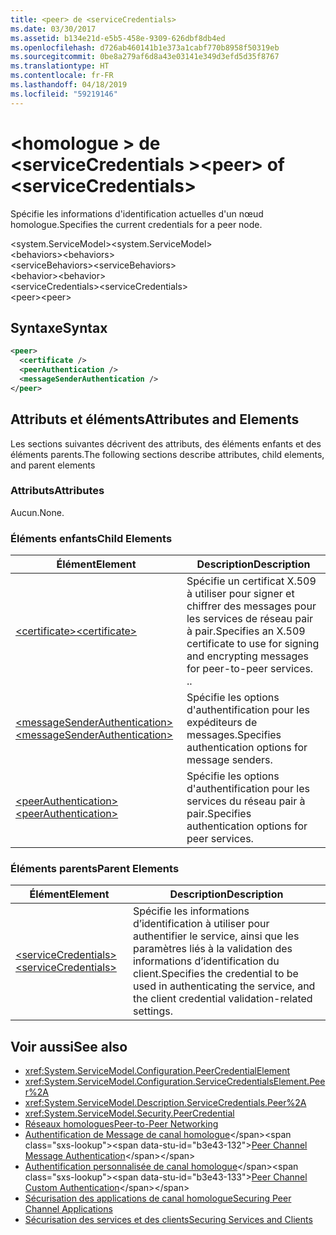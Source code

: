 ```yaml
---
title: <peer> de <serviceCredentials>
ms.date: 03/30/2017
ms.assetid: b134e21d-e5b5-458e-9309-626dbf8db4ed
ms.openlocfilehash: d726ab460141b1e373a1cabf770b8958f50319eb
ms.sourcegitcommit: 0be8a279af6d8a43e03141e349d3efd5d35f8767
ms.translationtype: HT
ms.contentlocale: fr-FR
ms.lasthandoff: 04/18/2019
ms.locfileid: "59219146"
---
```

# <a name="peer-of-servicecredentials"></a><span data-ttu-id="b3e43-102">\<homologue > de \<serviceCredentials ></span><span class="sxs-lookup"><span data-stu-id="b3e43-102">\<peer> of \<serviceCredentials></span></span>
<span data-ttu-id="b3e43-103">Spécifie les informations d'identification actuelles d'un nœud homologue.</span><span class="sxs-lookup"><span data-stu-id="b3e43-103">Specifies the current credentials for a peer node.</span></span>  
  
 <span data-ttu-id="b3e43-104">\<system.ServiceModel></span><span class="sxs-lookup"><span data-stu-id="b3e43-104">\<system.ServiceModel></span></span>  
<span data-ttu-id="b3e43-105">\<behaviors></span><span class="sxs-lookup"><span data-stu-id="b3e43-105">\<behaviors></span></span>  
<span data-ttu-id="b3e43-106">\<serviceBehaviors></span><span class="sxs-lookup"><span data-stu-id="b3e43-106">\<serviceBehaviors></span></span>  
<span data-ttu-id="b3e43-107">\<behavior></span><span class="sxs-lookup"><span data-stu-id="b3e43-107">\<behavior></span></span>  
<span data-ttu-id="b3e43-108">\<serviceCredentials></span><span class="sxs-lookup"><span data-stu-id="b3e43-108">\<serviceCredentials></span></span>  
<span data-ttu-id="b3e43-109">\<peer></span><span class="sxs-lookup"><span data-stu-id="b3e43-109">\<peer></span></span>  
  
## <a name="syntax"></a><span data-ttu-id="b3e43-110">Syntaxe</span><span class="sxs-lookup"><span data-stu-id="b3e43-110">Syntax</span></span>  
  
```xml  
<peer>
  <certificate />
  <peerAuthentication />
  <messageSenderAuthentication />
</peer>
```  
  
## <a name="attributes-and-elements"></a><span data-ttu-id="b3e43-111">Attributs et éléments</span><span class="sxs-lookup"><span data-stu-id="b3e43-111">Attributes and Elements</span></span>  
 <span data-ttu-id="b3e43-112">Les sections suivantes décrivent des attributs, des éléments enfants et des éléments parents.</span><span class="sxs-lookup"><span data-stu-id="b3e43-112">The following sections describe attributes, child elements, and parent elements</span></span>  
  
### <a name="attributes"></a><span data-ttu-id="b3e43-113">Attributs</span><span class="sxs-lookup"><span data-stu-id="b3e43-113">Attributes</span></span>  
 <span data-ttu-id="b3e43-114">Aucun.</span><span class="sxs-lookup"><span data-stu-id="b3e43-114">None.</span></span>  
  
### <a name="child-elements"></a><span data-ttu-id="b3e43-115">Éléments enfants</span><span class="sxs-lookup"><span data-stu-id="b3e43-115">Child Elements</span></span>  
  
|<span data-ttu-id="b3e43-116">Élément</span><span class="sxs-lookup"><span data-stu-id="b3e43-116">Element</span></span>|<span data-ttu-id="b3e43-117">Description</span><span class="sxs-lookup"><span data-stu-id="b3e43-117">Description</span></span>|  
|-------------|-----------------|  
|[<span data-ttu-id="b3e43-118">\<certificate></span><span class="sxs-lookup"><span data-stu-id="b3e43-118">\<certificate></span></span>](../../../../../docs/framework/configure-apps/file-schema/wcf/certificate-of-peer.md)|<span data-ttu-id="b3e43-119">Spécifie un certificat X.509 à utiliser pour signer et chiffrer des messages pour les services de réseau pair à pair.</span><span class="sxs-lookup"><span data-stu-id="b3e43-119">Specifies an X.509 certificate to use for signing and encrypting messages for peer-to-peer services.</span></span> <span data-ttu-id="b3e43-120">.</span><span class="sxs-lookup"><span data-stu-id="b3e43-120">.</span></span>|  
|[<span data-ttu-id="b3e43-121">\<messageSenderAuthentication></span><span class="sxs-lookup"><span data-stu-id="b3e43-121">\<messageSenderAuthentication></span></span>](../../../../../docs/framework/configure-apps/file-schema/wcf/messagesenderauthentication.md)|<span data-ttu-id="b3e43-122">Spécifie les options d'authentification pour les expéditeurs de messages.</span><span class="sxs-lookup"><span data-stu-id="b3e43-122">Specifies authentication options for message senders.</span></span>|  
|[<span data-ttu-id="b3e43-123">\<peerAuthentication></span><span class="sxs-lookup"><span data-stu-id="b3e43-123">\<peerAuthentication></span></span>](../../../../../docs/framework/configure-apps/file-schema/wcf/peerauthentication.md)|<span data-ttu-id="b3e43-124">Spécifie les options d'authentification pour les services du réseau pair à pair.</span><span class="sxs-lookup"><span data-stu-id="b3e43-124">Specifies authentication options for peer services.</span></span>|  
  
### <a name="parent-elements"></a><span data-ttu-id="b3e43-125">Éléments parents</span><span class="sxs-lookup"><span data-stu-id="b3e43-125">Parent Elements</span></span>  
  
|<span data-ttu-id="b3e43-126">Élément</span><span class="sxs-lookup"><span data-stu-id="b3e43-126">Element</span></span>|<span data-ttu-id="b3e43-127">Description</span><span class="sxs-lookup"><span data-stu-id="b3e43-127">Description</span></span>|  
|-------------|-----------------|  
|[<span data-ttu-id="b3e43-128">\<serviceCredentials></span><span class="sxs-lookup"><span data-stu-id="b3e43-128">\<serviceCredentials></span></span>](../../../../../docs/framework/configure-apps/file-schema/wcf/servicecredentials.md)|<span data-ttu-id="b3e43-129">Spécifie les informations d’identification à utiliser pour authentifier le service, ainsi que les paramètres liés à la validation des informations d’identification du client.</span><span class="sxs-lookup"><span data-stu-id="b3e43-129">Specifies the credential to be used in authenticating the service, and the client credential validation-related settings.</span></span>|  
  
## <a name="see-also"></a><span data-ttu-id="b3e43-130">Voir aussi</span><span class="sxs-lookup"><span data-stu-id="b3e43-130">See also</span></span>

- <xref:System.ServiceModel.Configuration.PeerCredentialElement>
- <xref:System.ServiceModel.Configuration.ServiceCredentialsElement.Peer%2A>
- <xref:System.ServiceModel.Description.ServiceCredentials.Peer%2A>
- <xref:System.ServiceModel.Security.PeerCredential>
- [<span data-ttu-id="b3e43-131">Réseaux homologues</span><span class="sxs-lookup"><span data-stu-id="b3e43-131">Peer-to-Peer Networking</span></span>](../../../../../docs/framework/wcf/feature-details/peer-to-peer-networking.md)
- <span data-ttu-id="b3e43-132">[Authentification de Message de canal homologue](https://docs.microsoft.com/previous-versions/dotnet/netframework-3.5/aa967730(v=vs.90))</span><span class="sxs-lookup"><span data-stu-id="b3e43-132">[Peer Channel Message Authentication](https://docs.microsoft.com/previous-versions/dotnet/netframework-3.5/aa967730(v=vs.90))</span></span>
- <span data-ttu-id="b3e43-133">[Authentification personnalisée de canal homologue](https://docs.microsoft.com/previous-versions/dotnet/netframework-3.5/ms751447(v=vs.90))</span><span class="sxs-lookup"><span data-stu-id="b3e43-133">[Peer Channel Custom Authentication](https://docs.microsoft.com/previous-versions/dotnet/netframework-3.5/ms751447(v=vs.90))</span></span>
- [<span data-ttu-id="b3e43-134">Sécurisation des applications de canal homologue</span><span class="sxs-lookup"><span data-stu-id="b3e43-134">Securing Peer Channel Applications</span></span>](../../../../../docs/framework/wcf/feature-details/securing-peer-channel-applications.md)
- [<span data-ttu-id="b3e43-135">Sécurisation des services et des clients</span><span class="sxs-lookup"><span data-stu-id="b3e43-135">Securing Services and Clients</span></span>](../../../../../docs/framework/wcf/feature-details/securing-services-and-clients.md)
